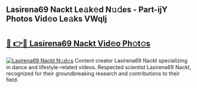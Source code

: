 ## Lasirena69 Nackt Le𝚊k𝚎d N𝚞𝚍es - Part-ijY Photos Vid𝚎o Le𝚊ks VWqIj

# <h2><a href="http://fb9pssi.evod.top/?m=Lasirena69+Nackt">🔗 👉🔴 Lasirena69 Nackt Vid𝚎o Ph𝚘t𝚘s</a></h2>

[![Lasirena69 Nackt N𝚞d𝚎s](https://i.imgur.com/8V9OHl7.gif)](http://fb9pssi.evod.top/?m=Lasirena69+Nackt)
Content creator Lasirena69 Nackt specializing in dance and lifestyle-related videos. Respected scientist Lasirena69 Nackt, recognized for their groundbreaking research and contributions to their field. 

